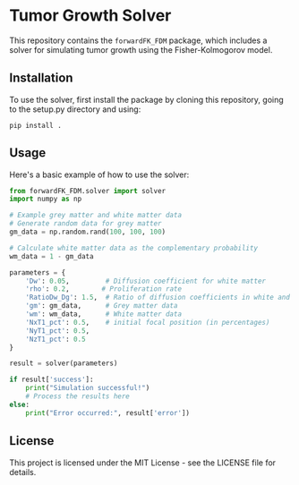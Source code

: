 
# Tumor Growth Solver

This repository contains the `forwardFK_FDM` package, which includes a solver for simulating tumor growth using the Fisher-Kolmogorov model.

## Installation

To use the solver, first install the package by cloning this repository, going to the setup.py directory and using:
```
pip install .
```

## Usage

Here's a basic example of how to use the solver:

```python
from forwardFK_FDM.solver import solver
import numpy as np

# Example grey matter and white matter data
# Generate random data for grey matter
gm_data = np.random.rand(100, 100, 100)

# Calculate white matter data as the complementary probability
wm_data = 1 - gm_data

parameters = {
    'Dw': 0.05,         # Diffusion coefficient for white matter
    'rho': 0.2,        # Proliferation rate
    'RatioDw_Dg': 1.5,  # Ratio of diffusion coefficients in white and grey matter
    'gm': gm_data,      # Grey matter data
    'wm': wm_data,      # White matter data
    'NxT1_pct': 0.5,    # initial focal position (in percentages)
    'NyT1_pct': 0.5,
    'NzT1_pct': 0.5
}

result = solver(parameters)

if result['success']:
    print("Simulation successful!")
    # Process the results here
else:
    print("Error occurred:", result['error'])
```

## License

This project is licensed under the MIT License - see the LICENSE file for details.
